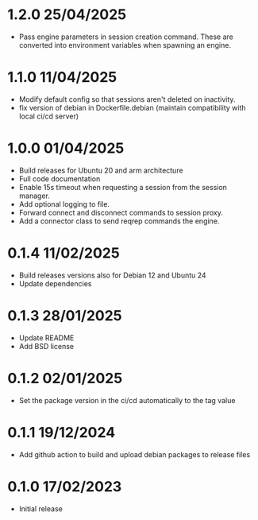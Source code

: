 1.2.0 25/04/2025
================
 * Pass engine parameters in session creation command. These are converted into environment variables when spawning an engine.

1.1.0 11/04/2025
================
 * Modify default config so that sessions aren't deleted on inactivity.
 * fix version of debian in Dockerfile.debian (maintain compatibility with local ci/cd server)

1.0.0 01/04/2025
================
 * Build releases for Ubuntu 20 and arm architecture
 * Full code documentation
 * Enable 15s timeout when requesting a session from the session manager.
 * Add optional logging to file.
 * Forward connect and disconnect commands to session proxy. 
 * Add a connector class to send reqrep commands the engine.

0.1.4 11/02/2025
================
 * Build releases versions also for Debian 12 and Ubuntu 24
 * Update dependencies

0.1.3 28/01/2025
================
 * Update README
 * Add BSD license

0.1.2 02/01/2025
================
 * Set the package version in the ci/cd automatically to the tag value

0.1.1 19/12/2024
================
* Add github action to build and upload debian packages to release files

0.1.0 17/02/2023
================
 * Initial release
